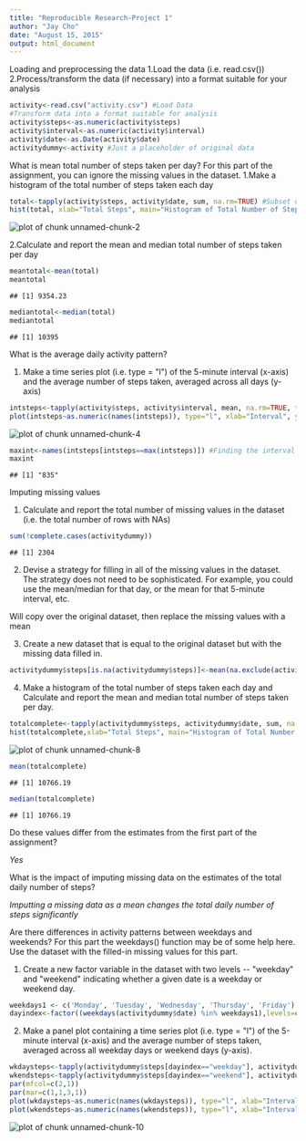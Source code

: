 ```yaml
---
title: "Reproducible Research-Project 1"
author: "Jay Cho"
date: "August 15, 2015"
output: html_document
---
```




Loading and preprocessing the data
1.Load the data (i.e. read.csv())
2.Process/transform the data (if necessary) into a format suitable for your analysis

```r
activity<-read.csv("activity.csv") #Load Data
#Transform data into a format suitable for analysis 
activity$steps<-as.numeric(activity$steps) 
activity$interval<-as.numeric(activity$interval)
activity$date<-as.Date(activity$date)
activitydummy<-activity #Just a placeholder of original data
```


What is mean total number of steps taken per day?
For this part of the assignment, you can ignore the missing values in the dataset.
1.Make a histogram of the total number of steps taken each day

```r
total<-tapply(activity$steps, activity$date, sum, na.rm=TRUE) #Subset data without NA
hist(total, xlab="Total Steps", main="Histogram of Total Number of Steps") #Plot histogram
```

![plot of chunk unnamed-chunk-2](figure/unnamed-chunk-2-1.png) 

2.Calculate and report the mean and median total number of steps taken per day

```r
meantotal<-mean(total)
meantotal
```

```
## [1] 9354.23
```

```r
mediantotal<-median(total)
mediantotal
```

```
## [1] 10395
```

What is the average daily activity pattern?

1. Make a time series plot (i.e. type = "l") of the 5-minute interval (x-axis) and the average number of steps taken, averaged across all days (y-axis)


```r
intsteps<-tapply(activity$steps, activity$interval, mean, na.rm=TRUE, type="l")
plot(intsteps~as.numeric(names(intsteps)), type="l", xlab="Interval", ylab="Average Steps", main="Time Series Plot") #Plotting #1
```

![plot of chunk unnamed-chunk-4](figure/unnamed-chunk-4-1.png) 


```r
maxint<-names(intsteps[intsteps==max(intsteps)]) #Finding the interval with maximum number of steps
maxint
```

```
## [1] "835"
```

Imputing missing values

1. Calculate and report the total number of missing values in the dataset (i.e. the total number of rows with NAs)

```r
sum(!complete.cases(activitydummy))
```

```
## [1] 2304
```


2. Devise a strategy for filling in all of the missing values in the dataset. The strategy does not need to be sophisticated. For example, you could use the mean/median for that day, or the mean for that 5-minute interval, etc.

Will copy over the original dataset, then replace the missing values with a mean

3. Create a new dataset that is equal to the original dataset but with the missing data filled in.

```r
activitydummy$steps[is.na(activitydummy$steps)]<-mean(na.exclude(activity$steps))
```
  
4. Make a histogram of the total number of steps taken each day and Calculate and report the mean and median total number of steps taken per day. 

```r
totalcomplete<-tapply(activitydummy$steps, activitydummy$date, sum, na.rm=TRUE) #Subset data without NA
hist(totalcomplete,xlab="Total Steps", main="Histogram of Total Number of Steps")
```

![plot of chunk unnamed-chunk-8](figure/unnamed-chunk-8-1.png) 

```r
mean(totalcomplete)
```

```
## [1] 10766.19
```

```r
median(totalcomplete)
```

```
## [1] 10766.19
```
Do these values differ from the estimates from the first part of the assignment? 

*Yes*

What is the impact of imputing missing data on the estimates of the total daily number of steps?

*Imputting a missing data as a mean changes the total daily number of steps significantly*

Are there differences in activity patterns between weekdays and weekends?
For this part the weekdays() function may be of some help here. Use the dataset with the filled-in missing values for this part.
1. Create a new factor variable in the dataset with two levels -- "weekday" and "weekend" indicating whether a given date is a weekday or weekend day.

```r
weekdays1 <- c('Monday', 'Tuesday', 'Wednesday', 'Thursday', 'Friday')
dayindex<-factor((weekdays(activitydummy$date) %in% weekdays1),levels=c(FALSE, TRUE), labels=c('weekend', 'weekday'))
```


2. Make a panel plot containing a time series plot (i.e. type = "l") of the 5-minute interval (x-axis) and the average number of steps taken, averaged across all weekday days or weekend days (y-axis). 


```r
wkdaysteps<-tapply(activitydummy$steps[dayindex=="weekday"], activitydummy$interval[dayindex=="weekday"], mean, na.rm=TRUE, type="l")
wkendsteps<-tapply(activitydummy$steps[dayindex=="weekend"], activitydummy$interval[dayindex=="weekend"], mean, na.rm=TRUE, type="l")
par(mfcol=c(2,1))
par(mar=c(1,1,3,1))
plot(wkdaysteps~as.numeric(names(wkdaysteps)), type="l", xlab="Interval", ylab="Number of Steps", main="Weekdays Time Series Plot") #Plotting eekday Steps
plot(wkendsteps~as.numeric(names(wkendsteps)), type="l", xlab="Interval", ylab="Number of Steps", main="Weekend Time Series Plot") #Plotting Weekday Steps
```

![plot of chunk unnamed-chunk-10](figure/unnamed-chunk-10-1.png) 

